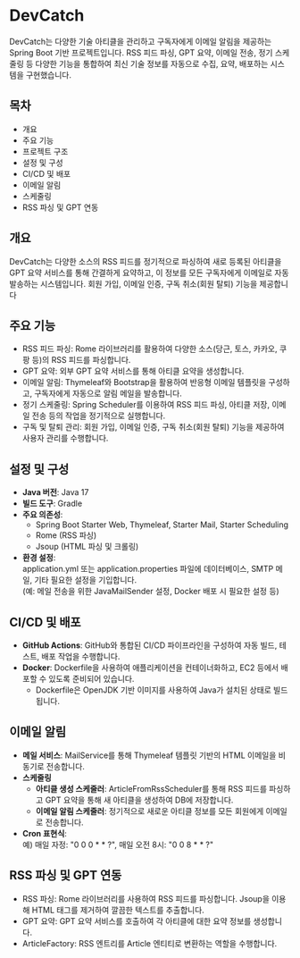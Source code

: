 # DevCatch

DevCatch는 다양한 기술 아티클을 관리하고 구독자에게 이메일 알림을 제공하는 Spring Boot 기반 프로젝트입니다.
RSS 피드 파싱, GPT 요약, 이메일 전송, 정기 스케줄링 등 다양한 기능을 통합하여 최신 기술 정보를 자동으로 수집, 요약, 배포하는 시스템을 구현했습니다.

## 목차

- 개요
- 주요 기능
- 프로젝트 구조
- 설정 및 구성
- CI/CD 및 배포
- 이메일 알림
- 스케줄링
- RSS 파싱 및 GPT 연동

## 개요

DevCatch는 다양한 소스의 RSS 피드를 정기적으로 파싱하여 새로 등록된 아티클을 GPT 요약 서비스를 통해 간결하게 요약하고, 이 정보를 모든 구독자에게 이메일로 자동 발송하는 시스템입니다.
회원 가입, 이메일 인증, 구독 취소(회원 탈퇴) 기능을 제공합니다

## 주요 기능

- RSS 피드 파싱: Rome 라이브러리를 활용하여 다양한 소스(당근, 토스, 카카오, 쿠팡 등)의 RSS 피드를 파싱합니다.
- GPT 요약: 외부 GPT 요약 서비스를 통해 아티클 요약을 생성합니다.
- 이메일 알림: Thymeleaf와 Bootstrap을 활용하여 반응형 이메일 템플릿을 구성하고, 구독자에게 자동으로 알림 메일을 발송합니다.
- 정기 스케줄링: Spring Scheduler를 이용하여 RSS 피드 파싱, 아티클 저장, 이메일 전송 등의 작업을 정기적으로 실행합니다.
- 구독 및 탈퇴 관리: 회원 가입, 이메일 인증, 구독 취소(회원 탈퇴) 기능을 제공하여 사용자 관리를 수행합니다.

## 설정 및 구성

- **Java 버전**: Java 17
- **빌드 도구**: Gradle
- **주요 의존성**:
    - Spring Boot Starter Web, Thymeleaf, Starter Mail, Starter Scheduling
    - Rome (RSS 파싱)
    - Jsoup (HTML 파싱 및 크롤링)
- **환경 설정**: <br>
  application.yml 또는 application.properties 파일에 데이터베이스, SMTP 메일, 기타 필요한 설정을 기입합니다.<br>
  (예: 메일 전송을 위한 JavaMailSender 설정, Docker 배포 시 필요한 설정 등)

## CI/CD 및 배포

- **GitHub Actions**: GitHub와 통합된 CI/CD 파이프라인을 구성하여 자동 빌드, 테스트, 배포 작업을 수행합니다.
- **Docker**: Dockerfile을 사용하여 애플리케이션을 컨테이너화하고, EC2 등에서 배포할 수 있도록 준비되어 있습니다.
    - Dockerfile은 OpenJDK 기반 이미지를 사용하여 Java가 설치된 상태로 빌드됩니다.

## 이메일 알림

- **메일 서비스**: MailService를 통해 Thymeleaf 템플릿 기반의 HTML 이메일을 비동기로 전송합니다.
- **스케줄링**
    - **아티클 생성 스케줄러**: ArticleFromRssScheduler를 통해 RSS 피드를 파싱하고 GPT 요약을 통해 새 아티클을 생성하여 DB에 저장합니다.
    - **이메일 알림 스케줄러**: 정기적으로 새로운 아티클 정보를 모든 회원에게 이메일로 전송합니다.
- **Cron 표현식**:<br>
  예) 매일 자정: "0 0 0 * * ?", 매일 오전 8시: "0 0 8 * * ?"

## RSS 파싱 및 GPT 연동

- RSS 파싱: Rome 라이브러리를 사용하여 RSS 피드를 파싱합니다.
  Jsoup을 이용해 HTML 태그를 제거하여 깔끔한 텍스트를 추출합니다.
- GPT 요약: GPT 요약 서비스를 호출하여 각 아티클에 대한 요약 정보를 생성합니다.
- ArticleFactory: RSS 엔트리를 Article 엔티티로 변환하는 역할을 수행합니다.
